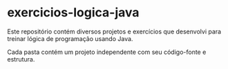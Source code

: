 # exercicios-logica-java
Este repositório contém diversos projetos e exercícios que desenvolvi para treinar lógica de programação usando Java.

Cada pasta contém um projeto independente com seu código-fonte e estrutura.
